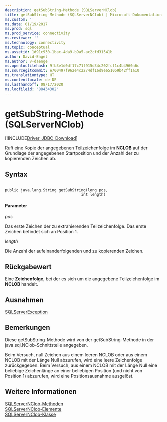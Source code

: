 ```yaml
---
description: getSubString-Methode (SQLServerNClob)
title: getSubString-Methode (SQLServerNClob) | Microsoft-Dokumentation
ms.custom: ''
ms.date: 01/19/2017
ms.prod: sql
ms.prod_service: connectivity
ms.reviewer: ''
ms.technology: connectivity
ms.topic: conceptual
ms.assetid: 1d91c930-1bac-4da9-b9a5-ac2cfd31541b
author: David-Engel
ms.author: v-daenge
ms.openlocfilehash: 9fb3e1d0df17c71f915d34c202fcf1c4b4960a6c
ms.sourcegitcommit: e700497f962e4c2274df16d9e651059b42ff1a10
ms.translationtype: HT
ms.contentlocale: de-DE
ms.lasthandoff: 08/17/2020
ms.locfileid: "88434302"
---
```

# <a name="getsubstring-method-sqlservernclob"></a>getSubString-Methode (SQLServerNClob)
[!INCLUDE[Driver_JDBC_Download](../../../includes/driver_jdbc_download.md)]

  Ruft eine Kopie der angegebenen Teilzeichenfolge im **NCLOB** auf der Grundlage der angegebenen Startposition und der Anzahl der zu kopierenden Zeichen ab.  
  
## <a name="syntax"></a>Syntax  
  
```  
  
public java.lang.String getSubString(long pos,  
                                  int length)  
```  
  
#### <a name="parameters"></a>Parameter  
 *pos*  
  
 Das erste Zeichen der zu extrahierenden Teilzeichenfolge. Das erste Zeichen befindet sich an Position 1.  
  
 *length*  
  
 Die Anzahl der aufeinanderfolgenden und zu kopierenden Zeichen.  
  
## <a name="return-value"></a>Rückgabewert  
 Eine **Zeichenfolge**, bei der es sich um die angegebene Teilzeichenfolge im **NCLOB** handelt.  
  
## <a name="exceptions"></a>Ausnahmen  
 [SQLServerException](../../../connect/jdbc/reference/sqlserverexception-class.md)  
  
## <a name="remarks"></a>Bemerkungen  
 Diese getSubString-Methode wird von der getSubString-Methode in der java.sql.NClob-Schnittstelle angegeben.  
  
 Beim Versuch, null Zeichen aus einem leeren NCLOB oder aus einem NCLOB mit der Länge Null abzurufen, wird eine leere Zeichenfolge zurückgegeben. Beim Versuch, aus einem NCLOB mit der Länge Null eine beliebige Zeichenlänge an einer beliebigen Position (und nicht von Position 1) abzurufen, wird eine Positionsausnahme ausgelöst.  
  
## <a name="see-also"></a>Weitere Informationen  
 [SQLServerNClob-Methoden](../../../connect/jdbc/reference/sqlservernclob-methods.md)   
 [SQLServerNClob-Elemente](../../../connect/jdbc/reference/sqlservernclob-members.md)   
 [SQLServerNClob-Klasse](../../../connect/jdbc/reference/sqlservernclob-class.md)  
  
  
